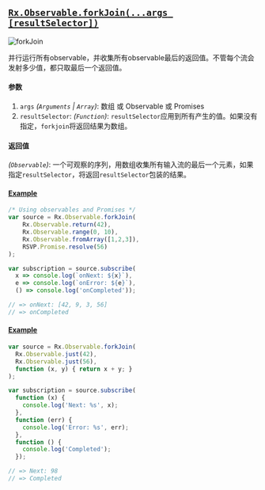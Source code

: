 ## [`Rx.Observable.forkJoin(...args [resultSelector])`]()

![forkJoin](http://reactivex.io/documentation/operators/images/forkJoin.png)

并行运行所有observable，并收集所有observable最后的返回值。不管每个流会发射多少值，都只取最后一个返回值。

#### 参数
1. `args` *(`Arguments` | `Array`)*: 数组 或 Observable 或 Promises
2. `resultSelector`: *(`Function`)*: `resultSelector`应用到所有产生的值。如果没有指定，`forkjoin`将返回结果为数组。

#### 返回值
*(`Observable`)*: 一个可观察的序列，用数组收集所有输入流的最后一个元素，如果指定`resultSelector`，将返回`resultSelector`包装的结果。

#### [Example](http://jsbin.com/sudura/2/edit?js,console)

```js
/* Using observables and Promises */
var source = Rx.Observable.forkJoin(
    Rx.Observable.return(42),
    Rx.Observable.range(0, 10),
    Rx.Observable.fromArray([1,2,3]),
    RSVP.Promise.resolve(56)
);

var subscription = source.subscribe(
  x => console.log(`onNext: ${x}`),
  e => console.log(`onError: ${e}`),
  () => console.log('onCompleted'));

// => onNext: [42, 9, 3, 56]
// => onCompleted
```

#### [Example](http://jsbin.com/sudura/2/embed?js,console)

```js
var source = Rx.Observable.forkJoin(
  Rx.Observable.just(42),
  Rx.Observable.just(56),
  function (x, y) { return x + y; }
);

var subscription = source.subscribe(
  function (x) {
    console.log('Next: %s', x);
  },
  function (err) {
    console.log('Error: %s', err);
  },
  function () {
    console.log('Completed');
  });

// => Next: 98
// => Completed
```
